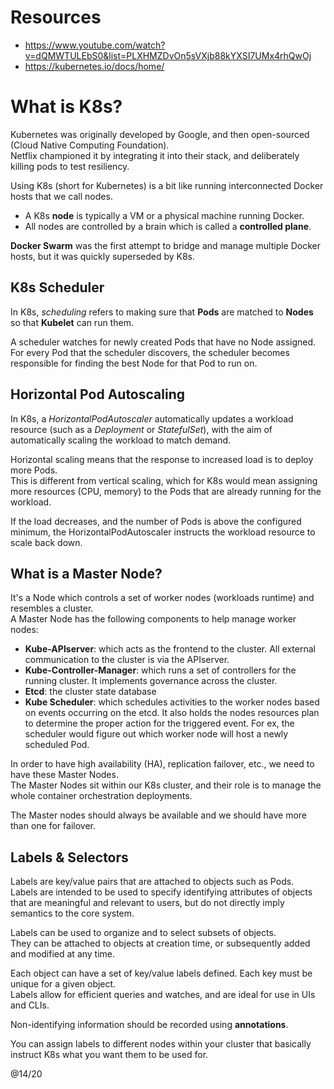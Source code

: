 # Resources 

- https://www.youtube.com/watch?v=dQMWTULEbS0&list=PLXHMZDvOn5sVXjb88kYXSI7UMx4rhQwOj
- https://kubernetes.io/docs/home/

# What is K8s?

Kubernetes was originally developed by Google, and then open-sourced (Cloud Native Computing Foundation).  
Netflix championed it by integrating it into their stack, and deliberately killing pods to test resiliency. 

Using K8s (short for Kubernetes) is a bit like running interconnected Docker hosts that we call nodes.  
- A K8s **node** is typically a VM or a physical machine running Docker.
- All nodes are controlled by a brain which is called a **controlled plane**.  

**Docker Swarm** was the first attempt to bridge and manage multiple Docker hosts, but it was quickly superseded by K8s.  

## K8s Scheduler

In K8s, _scheduling_ refers to making sure that **Pods** are matched to **Nodes** so that **Kubelet** can run them.  

A scheduler watches for newly created Pods that have no Node assigned.  
For every Pod that the scheduler discovers, the scheduler becomes responsible for finding the best Node for that Pod to run on.  

## Horizontal Pod Autoscaling

In K8s, a _HorizontalPodAutoscaler_ automatically updates a workload resource (such as a _Deployment_ or _StatefulSet_), 
with the aim of automatically scaling the workload to match demand.  

Horizontal scaling means that the response to increased load is to deploy more Pods.  
This is different from vertical scaling, which for K8s would mean assigning more resources (CPU, memory) to the Pods that 
are already running for the workload. 

If the load decreases, and the number of Pods is above the configured minimum, the HorizontalPodAutoscaler instructs the 
workload resource to scale back down.

## What is a Master Node?

It's a Node which controls a set of worker nodes (workloads runtime) and resembles a cluster.  
A Master Node has the following components to help manage worker nodes:
- **Kube-APIserver**: which acts as the frontend to the cluster. All external communication to the cluster is via the APIserver.
- **Kube-Controller-Manager**: which runs a set of controllers for the running cluster. It implements governance across the cluster.  
- **Etcd**: the cluster state database
- **Kube Scheduler**: which schedules activities to the worker nodes based on events occurring on the etcd. It also holds the nodes resources plan
  to determine the proper action for the triggered event. For ex, the scheduler would figure out which worker node will host a newly scheduled Pod.

In order to have high availability (HA), replication failover, etc., we need to have these Master Nodes.  
The Master Nodes sit within our K8s cluster, and their role is to manage the whole container orchestration deployments.  

The Master nodes should always be available and we should have more than one for failover.  

## Labels & Selectors

Labels are key/value pairs that are attached to objects such as Pods.  
Labels are intended to be used to specify identifying attributes of objects that are meaningful and relevant to users, but do not directly 
imply semantics to the core system.  

Labels can be used to organize and to select subsets of objects.  
They can be attached to objects at creation time, or subsequently added and modified at any time.  

Each object can have a set of key/value labels defined. Each key must be unique for a given object.  
Labels allow for efficient queries and watches, and are ideal for use in UIs and CLIs. 

Non-identifying information should be recorded using **annotations**.  

You can assign labels to different nodes within your cluster that basically instruct K8s what you want them to be used for.  




@14/20
